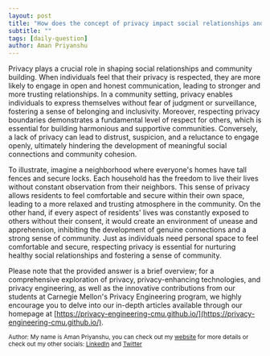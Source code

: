 ```yaml
---
layout: post
title: "How does the concept of privacy impact social relationships and community building?"
subtitle: ""
tags: [daily-question]
author: Aman Priyanshu
---
```


Privacy plays a crucial role in shaping social relationships and community building. When individuals feel that their privacy is respected, they are more likely to engage in open and honest communication, leading to stronger and more trusting relationships. In a community setting, privacy enables individuals to express themselves without fear of judgment or surveillance, fostering a sense of belonging and inclusivity. Moreover, respecting privacy boundaries demonstrates a fundamental level of respect for others, which is essential for building harmonious and supportive communities. Conversely, a lack of privacy can lead to distrust, suspicion, and a reluctance to engage openly, ultimately hindering the development of meaningful social connections and community cohesion.

To illustrate, imagine a neighborhood where everyone's homes have tall fences and secure locks. Each household has the freedom to live their lives without constant observation from their neighbors. This sense of privacy allows residents to feel comfortable and secure within their own space, leading to a more relaxed and trusting atmosphere in the community. On the other hand, if every aspect of residents' lives was constantly exposed to others without their consent, it would create an environment of unease and apprehension, inhibiting the development of genuine connections and a strong sense of community. Just as individuals need personal space to feel comfortable and secure, respecting privacy is essential for nurturing healthy social relationships and fostering a sense of community.

Please note that the provided answer is a brief overview; for a comprehensive exploration of privacy, privacy-enhancing technologies, and privacy engineering, as well as the innovative contributions from our students at Carnegie Mellon's Privacy Engineering program, we highly encourage you to delve into our in-depth articles available through our homepage at [https://privacy-engineering-cmu.github.io/](https://privacy-engineering-cmu.github.io/).

<small>Author: My name is Aman Priyanshu, you can check out my [website](https://amanpriyanshu.github.io/) for more details or check out my other socials: [LinkedIn](https://www.linkedin.com/in/aman-priyanshu/) and [Twitter](https://twitter.com/AmanPriyanshu6)</small>
